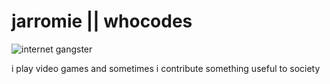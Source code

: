 # jarromie || whocodes

![internet gangster](https://2.gravatar.com/avatar/8ede691a3c98dac140c9dec2c82b84ecd082c945995caca940bc5180cf9fc7c7?size=256)

i play video games and sometimes i contribute something useful to society